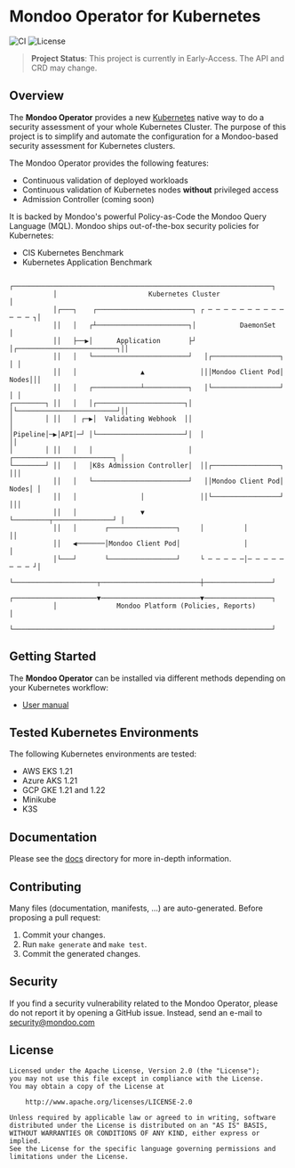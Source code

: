 # Mondoo Operator for Kubernetes

![CI](https://github.com/mondoohq/mondoo-operator/actions/workflows/tests.yaml/badge.svg)
![License](https://img.shields.io/github/license/mondoohq/mondoo-operator)

> **Project Status**: This project is currently in Early-Access. The API and CRD may change.

## Overview

The **Mondoo Operator** provides a new [Kubernetes](https://kubernetes.io/) native way to do a security assessment of your whole Kubernetes Cluster. The purpose of this project is to simplify and automate the configuration for a Mondoo-based security assessment for Kubernetes clusters.

The Mondoo Operator provides the following features:

- Continuous validation of deployed workloads
- Continuous validation of Kubernetes nodes **without** privileged access
- Admission Controller (coming soon)

It is backed by Mondoo's powerful Policy-as-Code the Mondoo Query Language (MQL). Mondoo ships out-of-the-box security policies for Kubernetes:

- CIS Kubernetes Benchmark
- Kubernetes Application Benchmark

```text
           ┌─────────────────────────────────────────────────────────────────┐
           │                       Kubernetes Cluster                        │
           │┌───┐    ┌────────────────────────┐ ┌ ─ ─ ─ ─ ─ ─ ─ ─ ─ ─ ─ ─ ─ ┐│
           ││   │   ┌┴───────────────────────┐│           DaemonSet          │
           ││   ├──▶│      Application       ├┘ │┌─────────────────────────┐││
           ││   │   └────────────────────────┘   │┌─────────────────┐      │ │
           ││   │                ▲              │││Mondoo Client Pod│ Nodes│││
           ││   │   ┌────────────┴───────────┐   │└─────────────────┘      │ │
┌────────┐ ││   │   │┌──────────────────────┐│  │└─────────────────────────┘││
│        │ ││   │ ┌─▶│  Validating Webhook  ││                               │
│Pipeline│─▶│API│─┘ │└──────────────────────┘│  │                           ││
│        │ ││   │   │                        │   ┌─────────────────────────┐ │
└────────┘ ││   │   │K8s Admission Controller│  ││┌─────────────────┐      │││
           ││   │   └────────────────────────┘   ││Mondoo Client Pod│ Nodes│ │
           ││   │                │              ││└─────────────────┘      │││
           ││   │                ▼               └─────────┬───────────────┘ │
           ││   │       ┌─────────────────┐     │          │                ││
           ││   ◀───────│Mondoo Client Pod│                │                 │
           │└───┘       └─────────────────┘     └ ─ ─ ─ ─ ─│─ ─ ─ ─ ─ ─ ─ ─ ┘│
           └─────────────────────┬─────────────────────────┼─────────────────┘
           ┌─────────────────────▼─────────────────────────▼─────────────────┐
           │               Mondoo Platform (Policies, Reports)               │
           └─────────────────────────────────────────────────────────────────┘
```

## Getting Started

The **Mondoo Operator** can be installed via different methods depending on your Kubernetes workflow:

- [User manual](docs/user-manual.md)

## Tested Kubernetes Environments

The following Kubernetes environments are tested:

- AWS EKS 1.21
- Azure AKS 1.21
- GCP GKE 1.21 and 1.22
- Minikube
- K3S

## Documentation

Please see the [docs](/docs) directory for more in-depth information.

## Contributing

Many files (documentation, manifests, ...) are auto-generated. Before proposing a pull request:

1. Commit your changes.
2. Run `make generate` and `make test`.
3. Commit the generated changes.

## Security

If you find a security vulnerability related to the Mondoo Operator, please do not report it by opening a GitHub issue. Instead, send an e-mail to [security@mondoo.com](mailto:security@mondoo.com)

## License

```text
Licensed under the Apache License, Version 2.0 (the "License");
you may not use this file except in compliance with the License.
You may obtain a copy of the License at

    http://www.apache.org/licenses/LICENSE-2.0

Unless required by applicable law or agreed to in writing, software
distributed under the License is distributed on an "AS IS" BASIS,
WITHOUT WARRANTIES OR CONDITIONS OF ANY KIND, either express or implied.
See the License for the specific language governing permissions and
limitations under the License.
```

